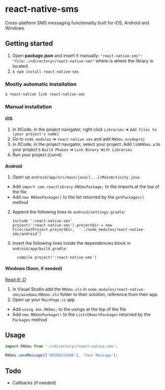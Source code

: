 
# react-native-sms
Cross-platform SMS messaging functionality built for iOS, Android and Windows.

## Getting started

1) Open **package.json** and insert it manually:
`"react-native-sms": "file:./<directory>/react-native-sms"` where **<directory>** is where the library is located.
2) `$ npm install react-native-sms`

### Mostly automatic installation

`$ react-native link react-native-sms`

### Manual installation


#### iOS

1. In XCode, in the project navigator, right click `Libraries` ➜ `Add Files to [your project's name]`
2. Go to `node_modules` ➜ `react-native-sms` and add `RNSms.xcodeproj`
3. In XCode, in the project navigator, select your project. Add `libRNSms.a` to your project's `Build Phases` ➜ `Link Binary With Libraries`
4. Run your project (`Cmd+R`)

#### Android

1. Open up `android/app/src/main/java/[...]/MainActivity.java`
  - Add `import com.reactlibrary.RNSmsPackage;` to the imports at the top of the file
  - Add `new RNSmsPackage()` to the list returned by the `getPackages()` method
2. Append the following lines to `android/settings.gradle`:
  	```
  	include ':react-native-sms'
  	project(':react-native-sms').projectDir = new File(rootProject.projectDir, 	'../node_modules/react-native-sms/android')
  	```
3. Insert the following lines inside the dependencies block in `android/app/build.gradle`:
  	```
      compile project(':react-native-sms')
  	```

#### Windows (Soon, if needed)
[Read it! :D](https://github.com/ReactWindows/react-native)

1. In Visual Studio add the `RNSms.sln` in `node_modules/react-native-sms/windows/RNSms.sln` folder to their solution, reference from their app.
2. Open up your `MainPage.cs` app
  - Add `using Sms.RNSms;` to the usings at the top of the file
  - Add `new RNSmsPackage()` to the `List<IReactPackage>` returned by the `Packages` method


## Usage
```javascript
import RNSms from './<directory>/react-native-sms';

RNSms.sendMessage(['09396531608'], 'Your Message');
```

## Todo
* Callbacks (if needed)
